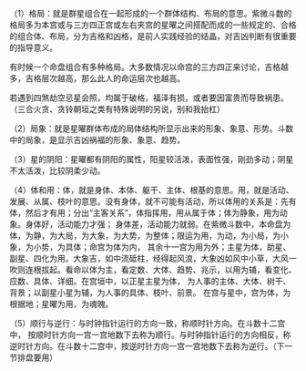 （1）格局：就是群星组合在一起形成的一个群体结构、布局的意思。紫微斗数的 格局多为本宫或与三方四正宫或左右夹宫的星曜之间搭配而成的一些规定的、合格 的组合体、布局，分为吉格和凶格，是前人实践经验的结晶，对吉凶判断有很重要的指导意义。

有时候一个命盘组合有多种格局。大多数情况以命宫的三方四正来讨论，吉格越多，吉格层次越高，那么此人的命运层次也越高。

若遇到四煞劫空忌星会照，均属于破格，福泽有损，或者要因富贵而导致祸患。（三合火贪、贪铃朝垣之类有特殊说明的另说，别和我抬杠）

（2）局象：就是星曜群体布成的局体结构所显示出来的形象、象意、形势。斗数 中的局象，是显示吉凶祸福的形象、象意、趋势。

（3）星的阴阳：星曜都有阴阳的属性，阳星较活泼，表面性强，刚劲多动；阴星不太活泼，比较阴柔少动。

（4）体和用：体，就是身体、本体、躯干、主体、根基的意思。用，就是活动、 发展、从属、枝叶的意思。没有身体，就不可能有活动，所以体用的关系是：先有体，然后才有用；分出“主客关系”，体指挥用，用从属于体；体为静象，用为动象。身体好，活动能力才强； 身体差，活动能力就弱。在紫微斗数中，本命盘为体，为静，为大局，为大象，为大势，为整体；限运为用，为动，为小局，为小象，为小势，为具体；命宫为体为内， 其余十一宫为用为外；主星为体，助星、副星、四化为用。大象吉，如中流砥柱，经得起风浪，大象凶如风中小草，大风一吹则连根拔起。看命以体为主，看定数、大体、趋势、兆示，以用为辅，看变化、应数、具体、详细。在宫垣中，以正星主星为体， 为人事的主体、大体、树干、背景；以副星小星为辅，为人事的具体、枝叶、前景。 在宫与星中，宫为体，为根据地；星曜为用，为魂魄。

（5）顺行与逆行：与时钟指针运行的方向一致，称顺时针方向。在斗数十二宫中， 按顺时针方向一宫一宫地数下去称为顺行。与时钟指针运行的方向相反，称逆时针方向。在斗数十二宫中，按逆时针方向一宫一宫地数下去称为逆行。（下一节排盘要用）